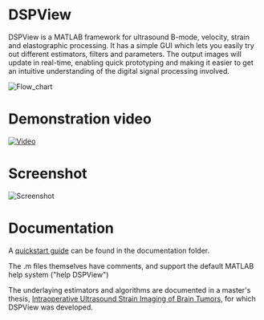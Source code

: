 DSPView
=======

DSPView is a MATLAB framework for ultrasound B-mode, velocity, strain and elastographic processing. 
It has a simple GUI which lets you easily try out different estimators, filters and parameters. The output
images will update in real-time, enabling quick prototyping and making it easier to get an intuitive understanding
of the digital signal processing involved. 

![Flow_chart](http://thomab.github.com/DSPView/img/flow_chart.png)

Demonstration video
=======
[![Video](http://thomab.github.io/DSPView/img/youtube_link.png)](http://youtu.be/Y7wjaqBPt9o)

Screenshot
=======
![Screenshot](http://thomab.github.com/DSPView/img/screenshot.png)

Documentation
=======
A [quickstart guide](documentation/quickstart.pdf) can be found in the documentation folder.

The .m files themselves have comments, and support the default MATLAB help system ("help DSPView")

The underlaying estimators and algorithms are documented in a master's thesis,
[Intraoperative Ultrasound Strain Imaging of Brain Tumors](http://bit.ly/GNmyhO), 
for which DSPView was developed. 

